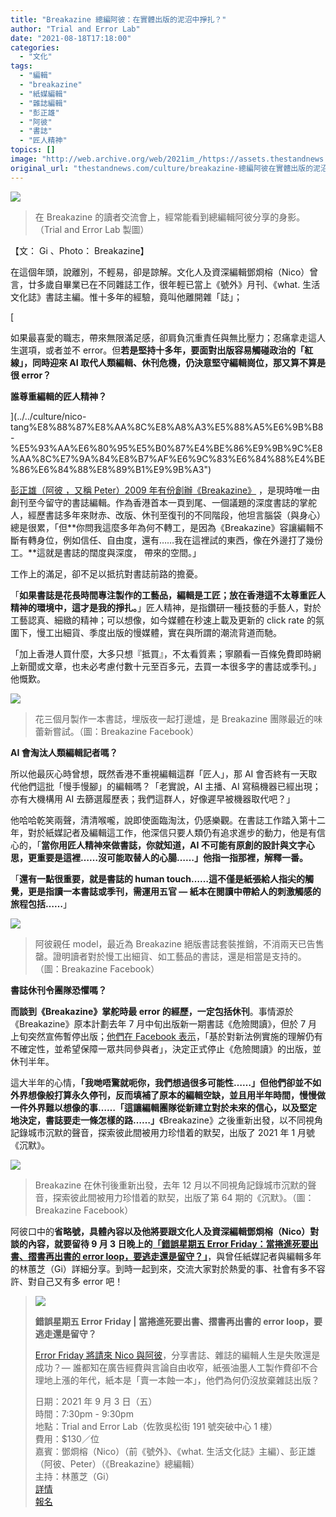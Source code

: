```yaml
---
title: "Breakazine 總編阿彼：在實體出版的泥沼中掙扎？"
author: "Trial and Error Lab"
date: "2021-08-18T17:18:00"
categories:
  - "文化"
tags:
  - "編輯"
  - "breakazine"
  - "紙媒編輯"
  - "雜誌編輯"
  - "彭正雄"
  - "阿彼"
  - "書誌"
  - "匠人精神"
topics: []
image: "http://web.archive.org/web/2021im_/https://assets.thestandnews.com/media/photos/01ghhsfnddgfd.png"
original_url: "thestandnews.com/culture/breakazine-總編阿彼在實體出版的泥沼中掙扎"
---
```

![](http://web.archive.org/web/2021im_/https://assets.thestandnews.com/media/photos/01ghhsfnddgfd.png)
> 在 Breakazine 的讀者交流會上，經常能看到總編輯阿彼分享的身影。（Trial and Error Lab 製圖）

【文： Gi 、Photo： Breakazine】

在這個年頭，說離別，不輕易，卻是諒解。文化人及資深編輯鄧烱榕（Nico）曾言，廿多歲自畢業已在不同雜誌工作，很年輕已當上《號外》月刊、《what. 生活文化誌》書誌主編。惟十多年的經驗，竟叫他離開雜「誌」；[](../../culture/nico-tang%E8%88%87%E8%AA%8C%E8%A8%A3%E5%88%A5%E6%9B%B8-%E5%93%AA%E6%80%95%E5%B0%87%E4%BE%86%E9%9B%9C%E8%AA%8C%E7%9A%84%E8%B7%AF%E6%9C%83%E6%84%88%E4%BE%86%E6%84%88%E8%89%B1%E9%9B%A3")

[

如果最喜愛的職志，帶來無限滿足感，卻肩負沉重責任與無比壓力；忍痛拿走這人生選項，或者並不 error。但**若是堅持十多年，要面對出版容易觸碰政治的「紅線」，同時迎來 AI 取代人類編輯、休刊危機，仍決意堅守編輯崗位，那又算不算是很 error？**

**誰尊重編輯的匠人精神？**

](../../culture/nico-tang%E8%88%87%E8%AA%8C%E8%A8%A3%E5%88%A5%E6%9B%B8-%E5%93%AA%E6%80%95%E5%B0%87%E4%BE%86%E9%9B%9C%E8%AA%8C%E7%9A%84%E8%B7%AF%E6%9C%83%E6%84%88%E4%BE%86%E6%84%88%E8%89%B1%E9%9B%A3")

[彭正雄（阿彼 ，又稱 Peter）2009 年有份創辦](../../culture/nico-tang%E8%88%87%E8%AA%8C%E8%A8%A3%E5%88%A5%E6%9B%B8-%E5%93%AA%E6%80%95%E5%B0%87%E4%BE%86%E9%9B%9C%E8%AA%8C%E7%9A%84%E8%B7%AF%E6%9C%83%E6%84%88%E4%BE%86%E6%84%88%E8%89%B1%E9%9B%A3")[《Breakazine》](http://web.archive.org/web/20211229132445/https://www.facebook.com/breakazine) ，是現時唯一由創刊至今留守的書誌編輯。作為香港首本一頁到尾、一個議題的深度書誌的掌舵人，經歷書誌多年來財赤、改版、休刊至復刊的不同階段，他坦言腦袋（與身心）總是很累，「但**你問我這麼多年為何不轉工，是因為《Breakazine》容讓編輯不斷有轉身位，例如信任、自由度，還有……我在這裡試的東西，像在外邊打了幾份工。**這就是書誌的闊度與深度， 帶來的空間。」

工作上的滿足，卻不足以抵抗對書誌前路的擔憂。

「**如果書誌是花長時間專注製作的工藝品，編輯是工匠；放在香港這不太尊重匠人精神的環境中，這才是我的掙扎。**」匠人精神，是指鑽研一種技藝的手藝人，對於工藝認真、細緻的精神；可以想像，如今媒體在秒速上載及更新的 click rate 的氛圍下，慢工出細貨、季度出版的慢媒體，實在與所謂的潮流背道而馳。

「加上香港人買什麼，大多只想『抵買』，不太看質素；寧願看一百條免費即時網上新聞或文章，也未必考慮付數十元至百多元，去買一本很多字的書誌或季刊。」他慨歎。

![](http://web.archive.org/web/2021im_/https://assets.thestandnews.com/media/photos/02ghhsfnddgfd.jpg)
> 花三個月製作一本書誌，埋版夜一起打邊爐，是 Breakazine 團隊最近的味蕾新嘗試。（圖：Breakazine Facebook）

**AI 會淘汰人類編輯記者嗎？**

所以他最灰心時曾想，既然香港不重視編輯這群「匠人」，那 AI 會否終有一天取代他們這批「慢手慢腳」的編輯嗎？「老實說，AI 主播、AI 寫稿機器已經出現；亦有大機構用 AI 去篩選履歷表；我們這群人，好像遲早被機器取代吧？」

他哈哈乾笑兩聲，清清喉嚨，說即使面臨淘汰，仍感樂觀。在書誌工作踏入第十二年，對於紙媒記者及編輯這工作，他深信只要人類仍有追求進步的動力，他是有信心的，「**當你用匠人精神來做書誌，你就知道，AI 不可能有原創的設計與文字心思，更重要是這裡……沒可能取替人的心腸……」他指一指那裡，解釋一番。**

「**還有一點很重要，就是書誌的 human touch……這不僅是紙張給人指尖的觸覺，更是指讀一本書誌或季刊，需運用五官 — 紙本在閱讀中帶給人的刺激觸感的旅程包括……**」

![](http://web.archive.org/web/2021im_/https://assets.thestandnews.com/media/photos/03ghhsfnddgfd.jpg)
> 阿彼親任 model，最近為 Breakazine 絕版書誌套裝推銷，不消兩天已告售罄。證明讀者對於慢工出細貨、如工藝品的書誌，還是相當是支持的。（圖：Breakazine Facebook）

**書誌休刊令團隊恐懼嗎？**

**而談到《Breakazine》掌舵時最 error 的經歷，一定包括休刊**。事情源於《Breakazine》原本計劃去年 7 月中旬出版新一期書誌《危險閲讀》，但於 7 月上旬突然宣佈暫停出版；[他們在 Facebook 表示](http://web.archive.org/web/20211229132445/https://www.facebook.com/breakazine/posts/3321930074505534)，「基於對新法例實施的理解仍有不確定性，並希望保障一眾共同參與者」，決定正式停止《危險閲讀》的出版，並休刊半年。

這大半年的心情，**「我哋唔驚就呃你，我們想過很多可能性……」但他們卻並不如外界想像般打算永久停刊，反而填補了原本的編輯空缺，並且用半年時間，慢慢做一件外界難以想像的事……「這讓編輯團隊從新建立對於未來的信心，以及堅定地決定，書誌要走一條怎樣的路……」**《Breakazine》之後重新出發，以不同視角記錄城市沉默的聲音，探索彼此間被用力珍惜着的默契，出版了 2021 年 1 月號《沉默》。

![](http://web.archive.org/web/2021im_/https://assets.thestandnews.com/media/photos/04ghhsfnddgfd.jpg)
> Breakazine 在休刊後重新出發，去年 12 月以不同視角記錄城市沉默的聲音，探索彼此間被用力珍惜着的默契，出版了第 64 期的《沉默》。（圖：Breakazine Facebook）

阿彼口中的**省略號，**具體內容以及他將要跟文化人及資深編輯鄧烱榕（Nico）對談的內容，就要留待 9 月 3 日晚上的**[「錯誤星期五 Error Friday：當捲進死要出書、摺書再出書的 error loop，要逃走還是留守？」](http://web.archive.org/web/20211229132445/https://trialanderror.hk/single-event/fest2021-errorfriday/)**，與曾任紙媒記者與編輯多年的林蕙芝（Gi）詳細分享。到時一起到來，交流大家對於熱愛的事、社會有多不容許、對自己又有多 error 吧！

> ![](http://web.archive.org/web/2021im_/https://assets.thestandnews.com/media/photos/06akjse.png)
> 
> **錯誤星期五 Error Friday | 當捲進死要出書、摺書再出書的 error loop，要逃走還是留守？**
> 
> [Error Friday 將請來 Nico 與阿彼](http://web.archive.org/web/20211229132445/https://trialanderror.hk/single-event/fest2021-errorfriday/)，分享書誌、雜誌的編輯人生是失敗還是成功？— 誰都知在廣告經費與言論自由收窄，紙張油墨人工製作費卻不合理地上漲的年代，紙本是「賣一本蝕一本」，他們為何仍沒放棄雜誌出版？
> 
> 日期：2021 年 9 月 3 日（五）  
> 時間：7:30pm - 9:30pm  
> 地點：Trial and Error Lab（佐敦吳松街 191 號突破中心 1 樓）  
> 費用：$130／位  
> 嘉賓：鄧烱榕（Nico）（前《號外》、《what. 生活文化誌》主編）、彭正雄（阿彼、Peter）（《Breakazine》總編輯）  
> 主持：林蕙芝（Gi）  
> [詳情](http://web.archive.org/web/20211229132445/https://trialanderror.hk/single-event/fest2021-errorfriday/)  
> [報名](http://web.archive.org/web/20211229132445/https://form.breakthrough.org.hk/form/TF_Trial%20and%20Error%20Fest%202021)
